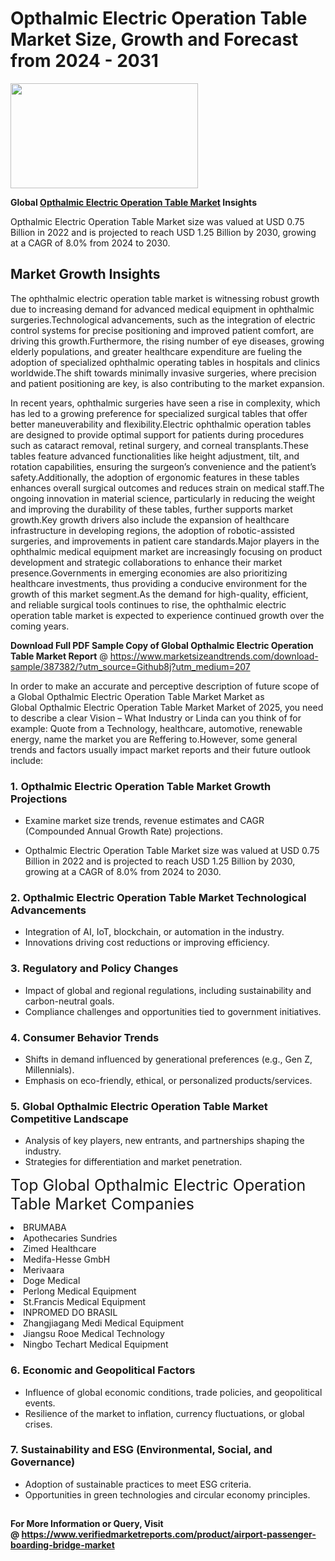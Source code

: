 <H1>Opthalmic Electric Operation Table Market Size, Growth and Forecast from 2024 - 2031</H1><img class="aligncenter size-medium wp-image-584254" src="https://thirdeyenews.in/wp-content/uploads/2024/09/Global-Market-Research-300x168.jpeg" alt="" width="300" height="168" /><p><strong>Global&nbsp;<a href="https://www.marketsizeandtrends.com/download-sample/387382/?utm_source=Github8j?utm_medium=207">Opthalmic Electric Operation Table Market</a> Insights</strong></p><p>Opthalmic Electric Operation Table Market size was valued at USD 0.75 Billion in 2022 and is projected to reach USD 1.25 Billion by 2030, growing at a CAGR of 8.0% from 2024 to 2030.</p><p><h2>Market Growth Insights</h2> <p>The ophthalmic electric operation table market is witnessing robust growth due to increasing demand for advanced medical equipment in ophthalmic surgeries.Technological advancements, such as the integration of electric control systems for precise positioning and improved patient comfort, are driving this growth.Furthermore, the rising number of eye diseases, growing elderly populations, and greater healthcare expenditure are fueling the adoption of specialized ophthalmic operating tables in hospitals and clinics worldwide.The shift towards minimally invasive surgeries, where precision and patient positioning are key, is also contributing to the market expansion.</p> <p>In recent years, ophthalmic surgeries have seen a rise in complexity, which has led to a growing preference for specialized surgical tables that offer better maneuverability and flexibility.Electric ophthalmic operation tables are designed to provide optimal support for patients during procedures such as cataract removal, retinal surgery, and corneal transplants.These tables feature advanced functionalities like height adjustment, tilt, and rotation capabilities, ensuring the surgeon’s convenience and the patient’s safety.Additionally, the adoption of ergonomic features in these tables enhances overall surgical outcomes and reduces strain on medical staff.The ongoing innovation in material science, particularly in reducing the weight and improving the durability of these tables, further supports market growth.Key growth drivers also include the expansion of healthcare infrastructure in developing regions, the adoption of robotic-assisted surgeries, and improvements in patient care standards.Major players in the ophthalmic medical equipment market are increasingly focusing on product development and strategic collaborations to enhance their market presence.Governments in emerging economies are also prioritizing healthcare investments, thus providing a conducive environment for the growth of this market segment.As the demand for high-quality, efficient, and reliable surgical tools continues to rise, the ophthalmic electric operation table market is expected to experience continued growth over the coming years.<p><span class=""><strong>Download Full PDF Sample Copy of Global Opthalmic Electric Operation Table Market Report</strong> @ <a href="https://www.marketsizeandtrends.com/download-sample/387382/?utm_source=Github8j?utm_medium=207" target="_blank">https://www.marketsizeandtrends.com/download-sample/387382/?utm_source=Github8j?utm_medium=207</a></span></p><p>In order to make an accurate and perceptive description of future scope of a Global&nbsp;Opthalmic Electric Operation Table Market Market as Global&nbsp;Opthalmic Electric Operation Table Market Market of 2025, you need to describe a clear Vision &ndash; What Industry or Linda can you think of for example: Quote from a Technology, healthcare, automotive, renewable energy, name the market you are Reffering to.However, some general trends and factors usually impact market reports and their future outlook include:</p><h3>1.&nbsp;<strong>Opthalmic Electric Operation Table Market Growth Projections</strong></h3><ul><li>Examine market size trends, revenue estimates and CAGR (Compounded Annual Growth Rate) projections.</li><li><p>Opthalmic Electric Operation Table Market size was valued at USD 0.75 Billion in 2022 and is projected to reach USD 1.25 Billion by 2030, growing at a CAGR of 8.0% from 2024 to 2030.</p></li></ul><h3>2.&nbsp;<strong>Opthalmic Electric Operation Table Market Technological Advancements</strong></h3><ul><li>Integration of AI, IoT, blockchain, or automation in the industry.</li><li>Innovations driving cost reductions or improving efficiency.</li></ul><h3>3.&nbsp;<strong>Regulatory and Policy Changes</strong></h3><ul><li>Impact of global and regional regulations, including sustainability and carbon-neutral goals.</li><li>Compliance challenges and opportunities tied to government initiatives.</li></ul><h3>4.&nbsp;<strong>Consumer Behavior Trends</strong></h3><ul><li>Shifts in demand influenced by generational preferences (e.g., Gen Z, Millennials).</li><li>Emphasis on eco-friendly, ethical, or personalized products/services.</li></ul><h3>5.&nbsp;<strong>Global Opthalmic Electric Operation Table Market Competitive Landscape</strong></h3><ul><li>Analysis of key players, new entrants, and partnerships shaping the industry.</li><li>Strategies for differentiation and market penetration.</li></ul><p data-pm-slice="1 1 []"><span style="color: inherit; font-family: inherit; font-size: 25px;">Top Global Opthalmic Electric Operation Table Market Companies</span></p><div class="" data-test-id=""><p><li>BRUMABA</li><li> Apothecaries Sundries</li><li> Zimed Healthcare</li><li> Medifa-Hesse GmbH</li><li> Merivaara</li><li> Doge Medical</li><li> Perlong Medical Equipment</li><li> St.Francis Medical Equipment</li><li> INPROMED DO BRASIL</li><li> Zhangjiagang Medi Medical Equipment</li><li> Jiangsu Rooe Medical Technology</li><li> Ningbo Techart Medical Equipment</li></p></div><h3>6.&nbsp;<strong>Economic and Geopolitical Factors</strong></h3><ul><li>Influence of global economic conditions, trade policies, and geopolitical events.</li><li>Resilience of the market to inflation, currency fluctuations, or global crises.</li></ul><h3>7.&nbsp;<strong>Sustainability and ESG (Environmental, Social, and Governance)</strong></h3><ul><li>Adoption of sustainable practices to meet ESG criteria.</li><li>Opportunities in green technologies and circular economy principles.</li></ul><h2><strong style="font-size: 14px;">For More Information or Query, Visit @&nbsp;</strong><a style="background-color: #ffffff; font-size: 14px;" href="https://www.marketsizeandtrends.com/report/opthalmic-electric-operation-table-market/" target="_blank">https://www.verifiedmarketreports.com/product/airport-passenger-boarding-bridge-market</a></h2>